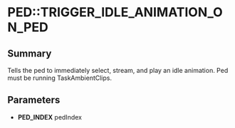 # PED::TRIGGER_IDLE_ANIMATION_ON_PED

## Summary
Tells the ped to immediately select, stream, and play an idle animation.  Ped must be running TaskAmbientClips.

## Parameters
* **PED_INDEX** pedIndex